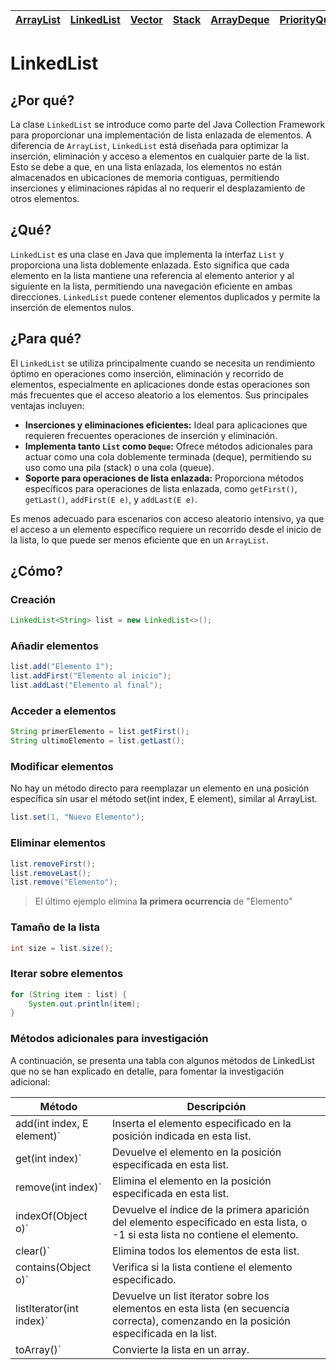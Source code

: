 <div align=right>

|[ArrayList](arraylist.md)|[LinkedList](linkedlist.md)|[Vector](vector.md)|[Stack](stack.md)|[ArrayDeque](arraydeque.md)|[PriorityQueue](priorityqueue.md)|[EnumSet](enumset.md)|
|-|-|-|-|-|-|-|

</div>

# LinkedList

## ¿Por qué?

La clase `LinkedList` se introduce como parte del Java Collection Framework para proporcionar una implementación de lista enlazada de elementos. A diferencia de `ArrayList`, `LinkedList` está diseñada para optimizar la inserción, eliminación y acceso a elementos en cualquier parte de la list. Esto se debe a que, en una lista enlazada, los elementos no están almacenados en ubicaciones de memoria contiguas, permitiendo inserciones y eliminaciones rápidas al no requerir el desplazamiento de otros elementos.

## ¿Qué?

`LinkedList` es una clase en Java que implementa la interfaz `List` y proporciona una lista doblemente enlazada. Esto significa que cada elemento en la lista mantiene una referencia al elemento anterior y al siguiente en la lista, permitiendo una navegación eficiente en ambas direcciones. `LinkedList` puede contener elementos duplicados y permite la inserción de elementos nulos.

## ¿Para qué?

El `LinkedList` se utiliza principalmente cuando se necesita un rendimiento óptimo en operaciones como inserción, eliminación y recorrido de elementos, especialmente en aplicaciones donde estas operaciones son más frecuentes que el acceso aleatorio a los elementos. Sus principales ventajas incluyen:

- **Inserciones y eliminaciones eficientes:** Ideal para aplicaciones que requieren frecuentes operaciones de inserción y eliminación.
- **Implementa tanto `List` como `Deque`:** Ofrece métodos adicionales para actuar como una cola doblemente terminada (deque), permitiendo su uso como una pila (stack) o una cola (queue).
- **Soporte para operaciones de lista enlazada:** Proporciona métodos específicos para operaciones de lista enlazada, como `getFirst()`, `getLast()`, `addFirst(E e)`, y `addLast(E e)`.

Es menos adecuado para escenarios con acceso aleatorio intensivo, ya que el acceso a un elemento específico requiere un recorrido desde el inicio de la lista, lo que puede ser menos eficiente que en un `ArrayList`.

## ¿Cómo?

### Creación

```java
LinkedList<String> list = new LinkedList<>();
```

### Añadir elementos

```java
list.add("Elemento 1");
list.addFirst("Elemento al inicio");
list.addLast("Elemento al final");
```

### Acceder a elementos

```java
String primerElemento = list.getFirst();
String ultimoElemento = list.getLast();
```

### Modificar elementos

No hay un método directo para reemplazar un elemento en una posición específica sin usar el método set(int index, E element), similar al ArrayList.

```java
list.set(1, "Nuevo Elemento");
```

### Eliminar elementos

```java
list.removeFirst();
list.removeLast();
list.remove("Elemento");
```

> El último ejemplo elimina **la primera ocurrencia** de "Elemento"

### Tamaño de la lista

```java
int size = list.size();
```

### Iterar sobre elementos

```java
for (String item : list) {
    System.out.println(item);
}
```

### Métodos adicionales para investigación

A continuación, se presenta una tabla con algunos métodos de LinkedList que no se han explicado en detalle, para fomentar la investigación adicional:

|Método|Descripción|
|-|-|
|add(int index, E element)`|Inserta el elemento especificado en la posición indicada en esta list.
|get(int index)`|Devuelve el elemento en la posición especificada en esta list.
|remove(int index)`|Elimina el elemento en la posición especificada en esta list.
|indexOf(Object o)`|Devuelve el índice de la primera aparición del elemento especificado en esta lista, o -1 si esta lista no contiene el elemento.
|clear()`|Elimina todos los elementos de esta list.
|contains(Object o)`|Verifica si la lista contiene el elemento especificado.
|listIterator(int index)`|Devuelve un list iterator sobre los elementos en esta lista (en secuencia correcta), comenzando en la posición especificada en la list.
|toArray()`|Convierte la lista en un array.

